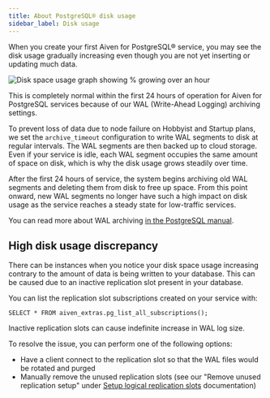 ```yaml
---
title: About PostgreSQL® disk usage
sidebar_label: Disk usage
---
```


When you create your first Aiven for PostgreSQL® service, you may see the disk usage gradually increasing even though you are not yet inserting or updating much data.

![Disk space usage graph showing % growing over an hour](/images/content/products/postgresql/initial-disk-usage.png)

This is completely normal within the first 24 hours of operation for
Aiven for PostgreSQL services because of our WAL (Write-Ahead Logging)
archiving settings.

To prevent loss of data due to node failure on Hobbyist and Startup
plans, we set the `archive_timeout` configuration to write WAL segments
to disk at regular intervals. The WAL segments are then backed up to
cloud storage. Even if your service is idle, each WAL segment occupies
the same amount of space on disk, which is why the disk usage grows
steadily over time.

After the first 24 hours of service, the system begins archiving old WAL
segments and deleting them from disk to free up space. From this point
onward, new WAL segments no longer have such a high impact on disk usage
as the service reaches a steady state for low-traffic services.

You can read more about WAL archiving [in the PostgreSQL
manual](https://www.postgresql.org/docs/current/runtime-config-wal.html#RUNTIME-CONFIG-WAL-ARCHIVING).

## High disk usage discrepancy

There can be instances when you notice your disk space usage increasing
contrary to the amount of data is being written to your database. This
can be caused due to an inactive replication slot present in your
database.

You can list the replication slot subscriptions created on your
service with:

```shell
SELECT * FROM aiven_extras.pg_list_all_subscriptions();
```

Inactive replication slots can cause indefinite increase in WAL log
size.

To resolve the issue, you can perform one of the following options:

-   Have a client connect to the replication slot so that the WAL files
    would be rotated and purged
-   Manually remove the unused replication slots (see our \"Remove
    unused replication setup\" under
    [Setup logical replication slots](/docs/products/postgresql/howto/setup-logical-replication) documentation)
